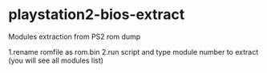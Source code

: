 # playstation2-bios-extract
Modules extraction from PS2 rom dump

1.rename romfile as rom.bin
2.run script and type module number to extract
(you will see all modules list)
